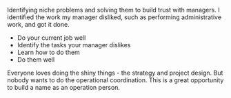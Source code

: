 Identifying niche problems and solving them to build trust with managers.
I identified the work my manager disliked, such as performing administrative work, and got it done.
- Do your current job well
- Identify the tasks your manager dislikes 
- Learn how to do them
- Do them well

Everyone loves doing the shiny things - the strategy and project design. But nobody wants to do the operational coordination. This is a great opportunity to build a name as an operation person.